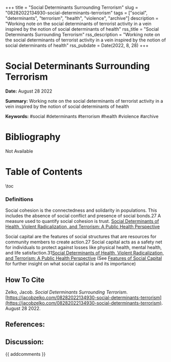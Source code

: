 +++
title = "Social Determinants Surrounding Terrorism"
slug = "08282022134930-social-determinants-terrorism"
tags = ["social", "determinants", "terrorism", "health", "violence", "archive"]
description = "Working note on the social determinants of terrorist activity in a vein inspired by the notion of social determinants of health"
rss_title = "Social Determinants Surrounding Terrorism"
rss_description = "Working note on the social determinants of terrorist activity in a vein inspired by the notion of social determinants of health"
rss_pubdate = Date(2022, 8, 28)
+++



Social Determinants Surrounding Terrorism
=========

**Date:** August 28 2022

**Summary:** Working note on the social determinants of terrorist activity in a vein inspired by the notion of social determinants of health

**Keywords:** #social #determinants #terrorism #health #violence #archive

Bibliography
==========

Not Available

Table of Contents
=========

\toc

### Definitions

Social cohesion is the connectedness and solidarity in populations. This includes the absence of social conflict and presence of social bonds.27 A measure used to quantify social cohesion is trust. [Social Determinants of Health, Violent Radicalization, and Terrorism: A Public Health Perspective](/08192022115354-health-terrorism-factors.md)

Social capital are the features of social structures that are resources for community members to create action.27 Social capital acts as a safety net for individuals to protect against losses like physical health, mental health, and life satisfaction.31[Social Determinants of Health, Violent Radicalization, and Terrorism: A Public Health Perspective](/08192022115354-health-terrorism-factors.md) (See [Features of Social Capital](/08282022135955-social-capital.md) for further insight on what social capital is and its importance)
## How To Cite

 Zelko, Jacob. _Social Determinants Surrounding Terrorism_. [https://jacobzelko.com/08282022134930-social-determinants-terrorism](https://jacobzelko.com/08282022134930-social-determinants-terrorism). August 28 2022.
## References:
## Discussion: 

{{ addcomments }}
